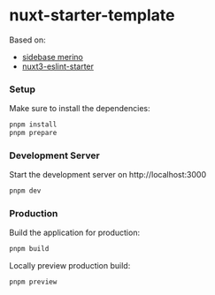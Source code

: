 # nuxt-starter-template

Based on:

-   [sidebase merino](https://sidebase.io/)
-   [nuxt3-eslint-starter](https://github.com/weicheng2138/nuxt3-eslint-starter/)

### Setup

Make sure to install the dependencies:

```bash
pnpm install
pnpm prepare
```

### Development Server

Start the development server on http://localhost:3000

```bash
pnpm dev
```

### Production

Build the application for production:

```bash
pnpm build
```

Locally preview production build:

```bash
pnpm preview
```
